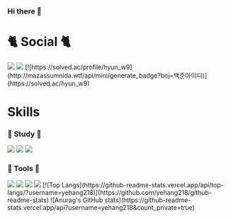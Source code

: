 ### Hi there 👋

<!--
**yehang218/yehang218** is a ✨ _special_ ✨ repository because its `README.md` (this file) appears on your GitHub profile.

Here are some ideas to get you started:

- 🔭 I’m currently working on ...
- 🌱 I’m currently learning ...
- 👯 I’m looking to collaborate on ...
- 🤔 I’m looking for help with ...
- 💬 Ask me about ...
- 📫 How to reach me: ...
- 😄 Pronouns: ...
- ⚡ Fun fact: ...
-->
# 🐈 Social 🐈
<img src="https://img.shields.io/badge/GitHub-181717?style=flat-square&logo=GitHub&logoColor=white"/>
<a href="https://woonyang-story.tistory.com/"><img src="https://img.shields.io/badge/Tistory-0E1128?style=flat-square&logo=Tistory&logoColor=white"/></a>
[![https://solved.ac/profile/hyun_w9](http://mazassumnida.wtf/api/mini/generate_badge?boj=백준아이디)](https://solved.ac/hyun_w9)

# Skills
### 📕 Study 📕
<img src="https://img.shields.io/badge/C++-00599C?style=flat-square&logo=C++&logoColor=white"/>
<img src="https://img.shields.io/badge/C-A8B9CC?style=flat-square&logo=C&logoColor=white"/>
<img src="https://img.shields.io/badge/python-3776AB?style=flat-square&logo=Python&logoColor=white"/>

### 🔨 Tools 🔨
<img src="https://img.shields.io/badge/Unreal-0E1128?style=flat-square&logo=Unreal Engine&logoColor=white"/>
<img src="https://img.shields.io/badge/Unity-0E1128?style=flat-square&logo=Unity&logoColor=white"/>
<img src="https://img.shields.io/badge/VSCode-007ACC?style=flat-square&logo=Visual Studio Code&logoColor=white"/>

<img src="http://mazandi.herokuapp.com/api?handle=hyun_w9&theme=warm"/>
[![Top Langs](https://github-readme-stats.vercel.app/api/top-langs/?username=yehang218)](https://github.com/yehang218/github-readme-stats)
![Anurag's GitHub stats](https://github-readme-stats.vercel.app/api?username=yehang218&count_private=true)
